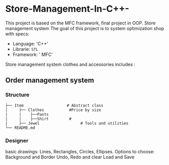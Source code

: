 # Store-Management-In-C++-
This project is based on the MFC framework, final project in OOP.
Store management system
The goal of this project is to system optimization shop with specs:
* Language: 'C++'
* Librarie: `STL` 
* Framework: ' MFC'

Store management system clothes and accessories includes :
## Order management system


### Structure

    ├── Item                   # Abstract class
    |     ├── Clothes           #Price by size
    |     |    ├──Pants                     
    |     |    ├──Shirt         # 
    |     ├── Jewel                  # Tools and utilities
    └── README.md

 
### Designer


basic drawings: Lines, Rectangles, Circles, Ellipses.
Options to choose:
Background and Border
Undo, Redo and clear
Load and Save

